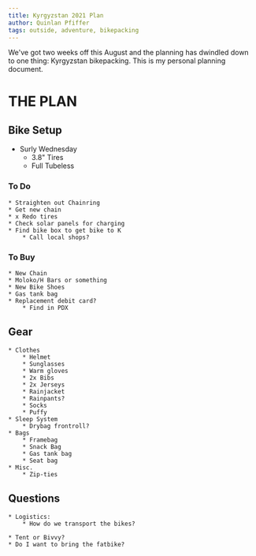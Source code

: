 ```yaml
---
title: Kyrgyzstan 2021 Plan
author: Quinlan Pfiffer
tags: outside, adventure, bikepacking
---
```


We've got two weeks off this August and the planning has dwindled down to one
thing: Kyrgyzstan bikepacking. This is my personal planning document.

# THE PLAN

## Bike Setup

* Surly Wednesday
    * 3.8" Tires
    * Full Tubeless

### To Do
    * Straighten out Chainring
    * Get new chain
    * x Redo tires
    * Check solar panels for charging
    * Find bike box to get bike to K
        * Call local shops?

### To Buy
    * New Chain
    * Moloko/H Bars or something
    * New Bike Shoes
    * Gas tank bag
    * Replacement debit card?
        * Find in PDX

## Gear
    * Clothes
        * Helmet
        * Sunglasses
        * Warm gloves
        * 2x Bibs
        * 2x Jerseys
        * Rainjacket
        * Rainpants?
        * Socks
        * Puffy
    * Sleep System
        * Drybag frontroll?
    * Bags
        * Framebag
        * Snack Bag
        * Gas tank bag
        * Seat bag
    * Misc.
        * Zip-ties

## Questions
    * Logistics:
        * How do we transport the bikes?

    * Tent or Bivvy?
    * Do I want to bring the fatbike?

